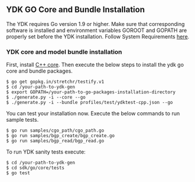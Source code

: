 ## YDK GO Core and Bundle Installation

The YDK requires Go version 1.9 or higher. Make sure that corresponding software is installed and environment variables GOROOT and GOPATH are properly set before the YDK installation. Follow System Requirements [here](https://github.com/CiscoDevNet/ydk-gen/tree/master/sdk/go#system-requirements).

### YDK core and model bundle installation

First, install [C++ core](https://github.com/CiscoDevNet/ydk-gen#second-step-generate--install-the-core). Then execute the below steps to install the ydk go core and bundle packages.

```
$ go get gopkg.in/stretchr/testify.v1
$ cd /your-path-to-ydk-gen
$ export GOPATH=/your-path-to-go-packages-installation-directory
$ ./generate.py -i --core --go
$ ./generate.py -i --bundle profiles/test/ydktest-cpp.json --go
```

You can test your installation now. Execute the below commands to run sample tests.

```
$ go run samples/cgo_path/cgo_path.go
$ go run samples/bgp_create/bgp_create.go
$ go run samples/bgp_read/bgp_read.go
```

To run YDK sanity tests execute:

```
$ cd /your-path-to-ydk-gen
$ cd sdk/go/core/tests
$ go test
```
